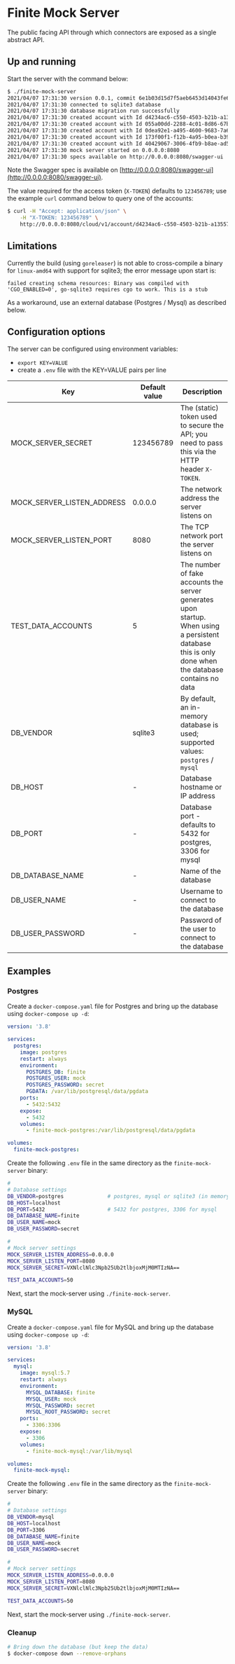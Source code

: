 # Finite Mock Server

The public facing API through which connectors are exposed as a single abstract API.

## Up and running

Start the server with the command below:

~~~bash
$ ./finite-mock-server
2021/04/07 17:31:30 version 0.0.1, commit 6e1b03d15d7f5aeb6453d14043fe6eace379534a, built at 2021-04-07T16:16:36Z by goreleaser
2021/04/07 17:31:30 connected to sqlite3 database
2021/04/07 17:31:30 database migration run successfully
2021/04/07 17:31:30 created account with Id d4234ac6-c550-4503-b21b-a13557c48cbb
2021/04/07 17:31:30 created account with Id 055a00dd-2288-4c01-8d86-67b7d5d6e8f0
2021/04/07 17:31:30 created account with Id 0dea92e1-a495-4600-9683-7a66995310fc
2021/04/07 17:31:30 created account with Id 173f00f1-f12b-4a95-b0ea-b393d224f1ac
2021/04/07 17:31:30 created account with Id 40429067-3006-4fb9-b8ae-ad5111317719
2021/04/07 17:31:30 mock server started on 0.0.0.0:8080
2021/04/07 17:31:30 specs available on http://0.0.0.0:8080/swagger-ui
~~~

Note the Swagger spec is available on [http://0.0.0.0:8080/swagger-ui](http://0.0.0.0:8080/swagger-ui).

The value required for the access token (`X-TOKEN`) defaults to `123456789`; use the example `curl` command below to query one of the accounts:

~~~bash
$ curl -H "Accept: application/json" \
    -H "X-TOKEN: 123456789" \
    http://0.0.0.0:8080/cloud/v1/account/d4234ac6-c550-4503-b21b-a13557c48cbb
~~~

## Limitations

Currently the build (using `goreleaser`) is not able to cross-compile a binary for `linux-amd64` with support for sqlite3; the error message upon start is:

~~~log
failed creating schema resources: Binary was compiled with 'CGO_ENABLED=0', go-sqlite3 requires cgo to work. This is a stub
~~~

As a workaround, use an external database (Postgres / Mysql) as described below.

## Configuration options

The server can be configured using environment variables:
  * `export KEY=VALUE`
  * create a `.env` file with the KEY=VALUE pairs per line

| Key | Default value | Description |
|--- |--- |--- |
| MOCK_SERVER_SECRET | 123456789 | The (static) token used to secure the API; you need to pass this via the HTTP header `X-TOKEN`. |
| MOCK_SERVER_LISTEN_ADDRESS | 0.0.0.0 | The network address the server listens on |
| MOCK_SERVER_LISTEN_PORT | 8080 | The TCP network port the server listens on |
| TEST_DATA_ACCOUNTS | 5 | The number of fake accounts the server generates upon startup. When using a persistent database this is only done when the database contains no data|
| DB_VENDOR | sqlite3 | By default, an in-memory database is used; supported values: `postgres` / `mysql` |
| DB_HOST | - | Database hostname or IP address |
| DB_PORT | - | Database port - defaults to 5432 for postgres, 3306 for mysql |
| DB_DATABASE_NAME | - | Name of the database |
| DB_USER_NAME | - | Username to connect to the database |
| DB_USER_PASSWORD | - | Password of the user to connect to the database |

## Examples

### Postgres

Create a `docker-compose.yaml` file for Postgres and bring up the database using `docker-compose up -d`:

~~~yaml
version: '3.8'

services:
  postgres:
    image: postgres
    restart: always
    environment:
      POSTGRES_DB: finite
      POSTGRES_USER: mock
      POSTGRES_PASSWORD: secret
      PGDATA: /var/lib/postgresql/data/pgdata
    ports:
      - 5432:5432
    expose:
      - 5432
    volumes:
      - finite-mock-postgres:/var/lib/postgresql/data/pgdata

volumes:
  finite-mock-postgres:
~~~

Create the following `.env` file in the same directory as the `finite-mock-server` binary:

~~~bash
#
# Database settings
DB_VENDOR=postgres              # postgres, mysql or sqlite3 (in memory)
DB_HOST=localhost
DB_PORT=5432                    # 5432 for postgres, 3306 for mysql
DB_DATABASE_NAME=finite
DB_USER_NAME=mock
DB_USER_PASSWORD=secret

#
# Mock server settings
MOCK_SERVER_LISTEN_ADDRESS=0.0.0.0
MOCK_SERVER_LISTEN_PORT=8080
MOCK_SERVER_SECRET=VXNlclNlc3Npb25Ub2tlbjoxMjM0MTIzNA==

TEST_DATA_ACCOUNTS=50
~~~

Next, start the mock-server using `./finite-mock-server`.

### MySQL

Create a `docker-compose.yaml` file for MySQL and bring up the database using `docker-compose up -d`:

~~~yaml
version: '3.8'

services:
  mysql:
    image: mysql:5.7
    restart: always
    environment:
      MYSQL_DATABASE: finite
      MYSQL_USER: mock
      MYSQL_PASSWORD: secret
      MYSQL_ROOT_PASSWORD: secret
    ports:
      - 3306:3306
    expose:
      - 3306
    volumes:
      - finite-mock-mysql:/var/lib/mysql

volumes:
  finite-mock-mysql:
~~~

Create the following `.env` file in the same directory as the `finite-mock-server` binary:

~~~bash
#
# Database settings
DB_VENDOR=mysql
DB_HOST=localhost
DB_PORT=3306
DB_DATABASE_NAME=finite
DB_USER_NAME=mock
DB_USER_PASSWORD=secret

#
# Mock server settings
MOCK_SERVER_LISTEN_ADDRESS=0.0.0.0
MOCK_SERVER_LISTEN_PORT=8080
MOCK_SERVER_SECRET=VXNlclNlc3Npb25Ub2tlbjoxMjM0MTIzNA==

TEST_DATA_ACCOUNTS=50
~~~

Next, start the mock-server using `./finite-mock-server`.

### Cleanup

~~~bash
# Bring down the database (but keep the data)
$ docker-compose down --remove-orphans
~~~
